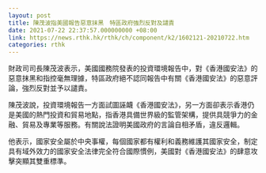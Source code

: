 ```yaml
---
layout: post
title: 陳茂波指美國報告惡意抹黑　特區政府強烈反對及譴責
date: 2021-07-22 22:37:57.000000000 +08:00
link: https://news.rthk.hk/rthk/ch/component/k2/1602121-20210722.htm
categories: rthk
---
```


財政司司長陳茂波表示，美國國務院發表的投資環境報告中，對《香港國安法》的惡意抹黑和指控毫無理據，特區政府絕不認同報告中有關《香港國安法》的惡意評論，強烈反對並予以譴責。

陳茂波說，投資環境報告一方面試圖誣衊《香港國安法》，另一方面卻表示香港仍是美國的熱門投資和貿易地點，指香港具備世界級的監管架構，提供具競爭力的金融、貿易及專業等服務。有關說法證明美國政府的言論自相矛盾，違反邏輯。

他表示，國家安全屬於中央事權，每個國家都有權利和義務維護其國家安全，制定具有域外效力的國家安全法律完全符合國際慣例，美國對《香港國安法》的肆意攻擊突顯其雙重標準。
